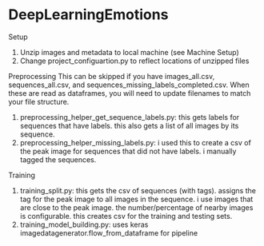 # DeepLearningEmotions

Setup
1. Unzip images and metadata to local machine (see Machine Setup)
2. Change project_configuartion.py to reflect locations of unzipped files

Preprocessing
This can be skipped if you have images_all.csv, sequences_all.csv, and sequences_missing_labels_completed.csv.  When these are read as dataframes, you will need to update filenames to match your file structure.
1. preprocessing_helper_get_sequence_labels.py:  this gets labels for sequences that have labels.  this also gets a list of all images by its sequence.
2. preprocessing_helper_missing_labels.py:  i used this to create a csv of the peak image for sequences that did not have labels.  i manually tagged the sequences.  

Training
1. training_split.py:  this gets the csv of sequences (with tags).  assigns the tag for the peak image to all images in the sequence.  i use images that are close to the peak image.  the number/percentage of nearby images is configurable.  this creates csv for the training and testing sets.
2.  training_model_building.py:  uses keras imagedatagenerator.flow_from_dataframe for pipeline
